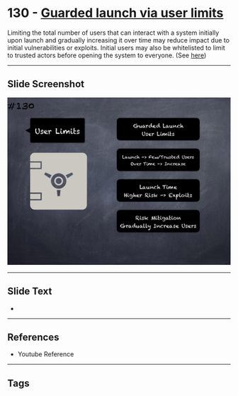# 130 - [Guarded launch via user limits](Guarded%20launch%20via%20user%20limits.md)
Limiting the total number of users that can interact with a system initially upon launch and gradually increasing it over time may reduce impact due to initial vulnerabilities or exploits. Initial users may also be whitelisted to limit to trusted actors before opening the system to everyone. (See [here](https://medium.com/electric-capital/derisking-defi-guarded-launches-2600ce730e0a))
___
## Slide Screenshot
![0130.png](../../images/pitfalls_and_best_practices201/130.png)
___
## Slide Text
- 
___
## References
- Youtube Reference
___
## Tags